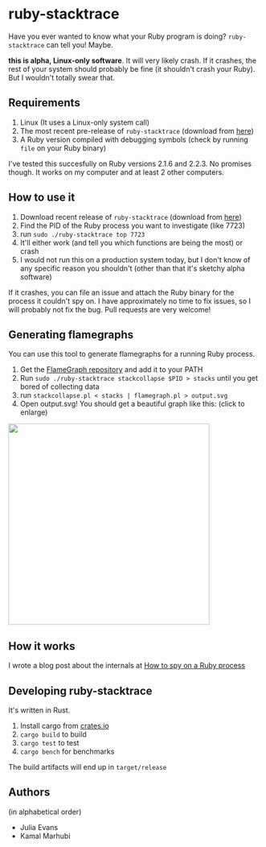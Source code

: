 # ruby-stacktrace

Have you ever wanted to know what your Ruby program is doing?
`ruby-stacktrace` can tell you! Maybe.

**this is alpha, Linux-only software**. It will very likely crash. If it
crashes, the rest of your system should probably be fine (it shouldn't
crash your Ruby). But I wouldn't totally swear that.

## Requirements

1. Linux (It uses a Linux-only system call)
2. The most recent pre-release of `ruby-stacktrace` (download from [here](https://github.com/jvns/ruby-stacktrace/releases))
3. A Ruby version compiled with debugging symbols (check by running
   `file` on your Ruby binary)

I've tested this succesfully on Ruby versions 2.1.6 and 2.2.3. No
promises though. It works on my computer and at least 2 other computers.

## How to use it

1. Download recent release of `ruby-stacktrace` (download from [here](https://github.com/jvns/ruby-stacktrace/releases))
1. Find the PID of the Ruby process you want to investigate (like 7723)
1. run `sudo ./ruby-stacktrace top 7723`
1. It'll either work (and tell you which functions are being the most)
   or crash
1. I would not run this on a production system today, but I don't know
   of any specific reason you shouldn't (other than that it's sketchy
   alpha software)

If it crashes, you can file an issue and attach the Ruby binary for the
process it couldn't spy on. I have approximately no time to fix issues,
so I will probably not fix the bug. Pull requests are very welcome!

## Generating flamegraphs

You can use this tool to generate flamegraphs for a running Ruby
process. 

1. Get the [FlameGraph repository](https://github.com/brendangregg/FlameGraph) and add it to your PATH
1. Run `sudo ./ruby-stacktrace stackcollapse $PID > stacks` until you
   get bored of collecting data
1. run `stackcollapse.pl < stacks | flamegraph.pl > output.svg`
1. Open output.svg! You should get a beautiful graph like this: (click
   to enlarge)

<a href="http://jvns.ca/images/sampling.png"><img src="http://jvns.ca/images/sampling.png" width="400px"></a>

## How it works

I wrote a blog post about the internals at [How to spy on a Ruby process](http://jvns.ca/blog/2016/06/12/a-weird-system-call-process-vm-readv/)

## Developing ruby-stacktrace

It's written in Rust.

1. Install cargo from [crates.io](https://crates.io/)
1. `cargo build` to build
1. `cargo test` to test
1. `cargo bench` for benchmarks

The build artifacts will end up in `target/release`

## Authors

(in alphabetical order)

* Julia Evans
* Kamal Marhubi
